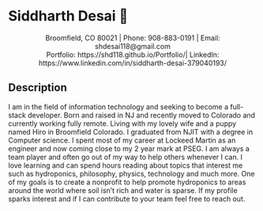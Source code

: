 
# Siddharth Desai 👋

<p align="center"> Broomfield, CO 80021 | Phone: 908-883-0191 | Email: shdesai118@gmail.com
  <br/>
Portfolio: https://shd118.github.io/Portfolio/| LinkedIn: https://www.linkedin.com/in/siddharth-desai-379040193/ </p>

## Description
I am in the field of information technology and seeking to become a full-stack developer. Born and raised in NJ and recently moved to Colorado and currently working fully remote. Living with my lovely wife and a puppy named Hiro in Broomfield Colorado. I graduated from NJIT with a degree in Computer science. I spent most of my career at Lockeed Martin as an engineer and now coming close to my 2 year mark at PSEG. I am always a team player and often go out of my way to help others whenever I can. I love learning and can spend hours reading about topics that interest me such as hydroponics, philosophy, physics, technology and much more. One of my goals is to create a nonprofit to help promote hydroponics to areas around the world where soil isn’t rich and water is sparse. If my profile sparks interest and if I can contribute to your team feel free to reach out.
<!--
**SHD118/SHD118** is a ✨ _special_ ✨ repository because its `README.md` (this file) appears on your GitHub profile.

Here are some ideas to get you started:

- 🔭 I’m currently working on earning a Full Stack Developer certificate from University of Denver
- 🌱 I’m currently learning Node.js
- 👯 I’m looking to collaborate on web application using new technologies
- 🤔 I’m looking for help with backend development 
- 💬 Ask me about ...
- 📫 How to reach me: shdesai118@gmail.com
- 😄 Pronouns: Sir
- ⚡ Fun fact: I have a dog
-->
